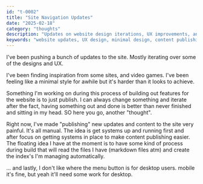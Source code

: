 ```yaml
---
id: "t-0002"
title: "Site Navigation Updates"
date: "2025-02-18"
category: "thoughts"
description: "Updates on website design iterations, UX improvements, and the challenge of building minimal design while improving the content publishing workflow from manual to automated."
keywords: "website updates, UX design, minimal design, content publishing, workflow automation, web development"
---
```


I've been pushing a bunch of updates to the site. Mostly iterating over some of the designs and UX.

I've been finding inspiration from some sites, and video games. I've been feeling like a minimal style for awhile but it's harder than it looks to achieve. 

Something I'm working on during this process of building out features for the website is to just publish. I can always change something and iterate after the fact, having something out and done is better than never finished and sitting in my head. SO here you go, another "thought".

Right now, I've made "publishing" new updates and content to the site very painful. It's all manual. The idea is get systems up and running first and after focus on getting systems in place to make content publishing easier. The floating idea I have at the moment is to have some kind of process during build that will read the files I have (markdown files atm) and create the index's I'm managing automatically.

... and lastly, I don't like where the menu button is for desktop users. mobile it's fine, but yeah it'll need some work for desktop.
